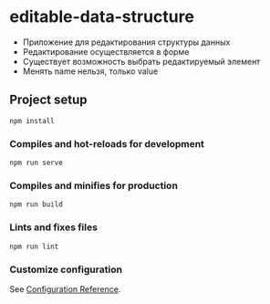 # editable-data-structure

- Приложение для редактирования структуры данных
- Редактирование осуществляется в форме
- Существует возможность выбрать редактируемый элемент
- Менять name нельзя, только value

## Project setup
```
npm install
```

### Compiles and hot-reloads for development
```
npm run serve
```

### Compiles and minifies for production
```
npm run build
```

### Lints and fixes files
```
npm run lint
```

### Customize configuration
See [Configuration Reference](https://cli.vuejs.org/config/).
